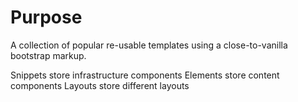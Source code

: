 Purpose
=======
A collection of popular re-usable templates using a close-to-vanilla bootstrap markup.

Snippets store infrastructure components
Elements store content components
Layouts store different layouts